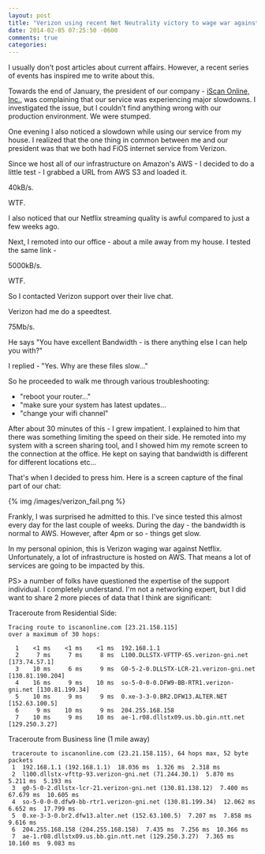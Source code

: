 ```yaml
---
layout: post
title: "Verizon using recent Net Neutrality victory to wage war against Netflix"
date: 2014-02-05 07:25:50 -0600
comments: true
categories:
---
```

I usually don't post articles about current affairs.   However, a recent series of events has inspired me to write about this.

Towards the end of January, the president of our company - <a href="https://www.iscanonline.com">iScan Online, Inc.</a>, was complaining that our service was experiencing major slowdowns.  I investigated the issue, but I couldn't find anything wrong with our production environment.  We were stumped.

One evening I also noticed a slowdown while using our service from my house.  I realized that the one thing in common between me and our president was that we both had FiOS internet service from Verizon.

Since we host all of our infrastructure on Amazon's AWS - I decided to do a little test - I grabbed a URL from AWS S3 and loaded it.

40kB/s.

WTF.

I also noticed that our Netflix streaming quality is awful compared to just a few weeks ago.

Next, I remoted into our office - about a mile away from my house.  I tested the same link -

5000kB/s.

WTF.

So I contacted Verizon support over their live chat.

Verizon had me do a speedtest.

75Mb/s.

He says "You have excellent Bandwidth - is there anything else I can help you with?"

I replied - "Yes.  Why are these files slow..."

So he proceeded to walk me through various troubleshooting:

* "reboot your router..."
* "make sure your system has latest updates...
* "change your wifi channel"

After about 30 minutes of this - I grew impatient.  I explained to him that there was something limiting the speed on their side.  He remoted into my system with a screen sharing tool, and I showed him my remote screen to the connection at the office.  He kept on saying that bandwidth is different for different locations etc...

That's when I decided to press him.  Here is a screen capture of the final part of our chat:

{% img /images/verizon_fail.png %}

Frankly, I was surprised he admitted to this.  I've since tested this almost every day for the last couple of weeks.   During the day - the bandwidth is normal to AWS.  However, after 4pm or so - things get slow.

In my personal opinion, this is Verizon waging war against Netflix.  Unfortunately, a lot of infrastructure is hosted on AWS.  That means a lot of services are going to be impacted by this.

PS> a number of folks have questioned the expertise of the support individual.  I completely understand.  I'm not a networking expert, but I did want to share 2 more pieces of data that I think are significant:

Traceroute from Residential Side:

```
Tracing route to iscanonline.com [23.21.158.115]
over a maximum of 30 hops:

  1    <1 ms    <1 ms    <1 ms  192.168.1.1
  2     7 ms     7 ms     8 ms  L100.DLLSTX-VFTTP-65.verizon-gni.net [173.74.57.1]
  3    10 ms     6 ms     9 ms  G0-5-2-0.DLLSTX-LCR-21.verizon-gni.net [130.81.190.204]
  4    16 ms     9 ms    10 ms  so-5-0-0-0.DFW9-BB-RTR1.verizon-gni.net [130.81.199.34]
  5    10 ms     9 ms     9 ms  0.xe-3-3-0.BR2.DFW13.ALTER.NET [152.63.100.5]
  6     9 ms    10 ms     9 ms  204.255.168.158
  7    10 ms     9 ms    10 ms  ae-1.r08.dllstx09.us.bb.gin.ntt.net [129.250.3.27]
```

Traceroute from Business line (1 mile away)
```
 traceroute to iscanonline.com (23.21.158.115), 64 hops max, 52 byte packets
 1  192.168.1.1 (192.168.1.1)  18.036 ms  1.326 ms  2.318 ms
 2  l100.dllstx-vfttp-93.verizon-gni.net (71.244.30.1)  5.870 ms  5.211 ms  5.193 ms
 3  g0-5-0-2.dllstx-lcr-21.verizon-gni.net (130.81.138.12)  7.400 ms  67.679 ms  10.605 ms
 4  so-5-0-0-0.dfw9-bb-rtr1.verizon-gni.net (130.81.199.34)  12.062 ms  6.652 ms  17.799 ms
 5  0.xe-3-3-0.br2.dfw13.alter.net (152.63.100.5)  7.207 ms  7.858 ms  9.616 ms
 6  204.255.168.158 (204.255.168.158)  7.435 ms  7.256 ms  10.366 ms
 7  ae-1.r08.dllstx09.us.bb.gin.ntt.net (129.250.3.27)  7.365 ms  10.160 ms  9.083 ms

```
